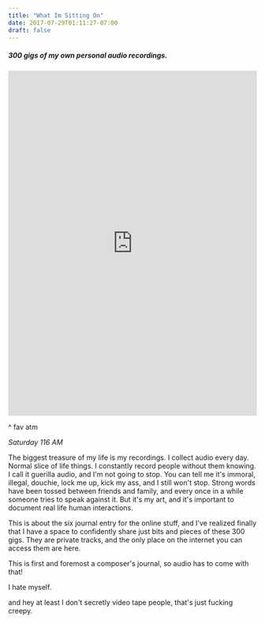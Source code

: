 ```yaml
---
title: "What Im Sitting On"
date: 2017-07-29T01:11:27-07:00
draft: false
---
```


##### 300 gigs of my own personal audio recordings.

<iframe width="100%" height="700" scrolling="no" frameborder="no" allow="autoplay" src="https://w.soundcloud.com/player/?url=https%3A//api.soundcloud.com/tracks/178976597%3Fsecret_token%3Ds-acsER&color=%2322f5f5&auto_play=false&hide_related=false&show_comments=true&show_user=true&show_reposts=false&show_teaser=true&visual=true"></iframe>

^ fav atm

*Saturday 116 AM*

The biggest treasure of my life is my recordings. I collect audio every day. Normal slice of life things. I constantly record people without them knowing. I call it guerilla audio, and I'm not going to stop. You can tell me it's immoral, illegal, douchie, lock me up, kick my ass, and I still won't stop. Strong words have been tossed between friends and family, and every once in a while someone tries to speak against it. But it's my art, and it's important to document real life human interactions.

This is about the six journal entry for the online stuff, and I've realized finally that I have a space to confidently share just bits and pieces of these 300 gigs. They are private tracks, and the only place on the internet you can access them are here.

This is first and foremost a composer's journal, so audio has to come with that!

I hate myself.

and hey at least I don't secretly video tape people, that's just fucking creepy.

